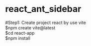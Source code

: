 # react_ant_sidebar
#Step1: Create project react by use vite <BR>
$npm create vite@latest <BR>
$cd react-app <BR>
$npm install <BR>
